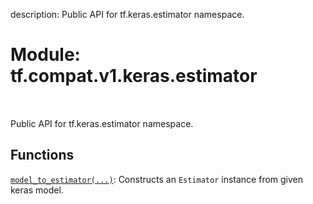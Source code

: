 description: Public API for tf.keras.estimator namespace.

<div itemscope itemtype="http://developers.google.com/ReferenceObject">
<meta itemprop="name" content="tf.compat.v1.keras.estimator" />
<meta itemprop="path" content="Stable" />
</div>

# Module: tf.compat.v1.keras.estimator

<!-- Insert buttons and diff -->

<table class="tfo-notebook-buttons tfo-api nocontent" align="left">

</table>



Public API for tf.keras.estimator namespace.



## Functions

[`model_to_estimator(...)`](../../../../tf/compat/v1/keras/estimator/model_to_estimator.md): Constructs an `Estimator` instance from given keras model.

